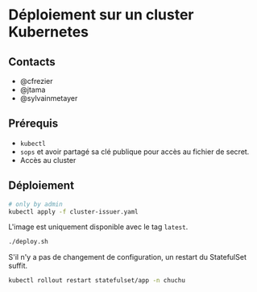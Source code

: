 # Déploiement sur un cluster Kubernetes

## Contacts

- @cfrezier
- @jtama
- @sylvainmetayer

## Prérequis

- `kubectl`
- `sops` et avoir partagé sa clé publique pour accès au fichier de secret.
- Accès au cluster

## Déploiement

```bash
# only by admin
kubectl apply -f cluster-issuer.yaml
```

L'image est uniquement disponible avec le tag `latest`.  

```bash
./deploy.sh
```

S'il n'y a pas de changement de configuration, un restart du StatefulSet suffit.

```bash
kubectl rollout restart statefulset/app -n chuchu
```
